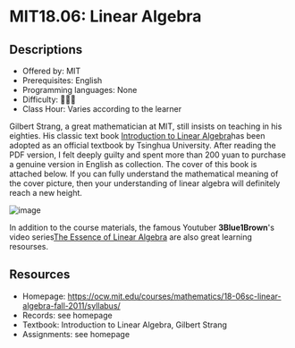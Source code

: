 # MIT18.06: Linear Algebra

## Descriptions

- Offered by: MIT
- Prerequisites: English
- Programming languages: None
- Difficulty: 🌟🌟🌟
- Class Hour: Varies according to the learner

Gilbert Strang, a great mathematician at MIT, still insists on teaching in his eighties. His classic text book [Introduction to Linear Algebra](https://math.mit.edu/~gs/linearalgebra/)has been adopted as an official textbook by Tsinghua University. After reading the PDF version, I felt deeply guilty and spent more than 200 yuan to purchase a genuine version in English as collection. The cover of this book is attached below. If you can fully understand the mathematical meaning of the cover picture, then your understanding of linear algebra will definitely reach a new height.

![image](https://math.mit.edu/~gs/linearalgebra/linearalgebra5_Front.jpg)

In addition to the course materials, the famous Youtuber **3Blue1Brown**'s video series[The Essence of Linear Algebra](https://www.youtube.com/playlist?list=PLZHQObOWTQDPD3MizzM2xVFitgF8hE_ab) are also great learning resourses.

## Resources
- Homepage: <https://ocw.mit.edu/courses/mathematics/18-06sc-linear-algebra-fall-2011/syllabus/>
- Records: see homepage
- Textbook: Introduction to Linear Algebra, Gilbert Strang
- Assignments: see homepage

